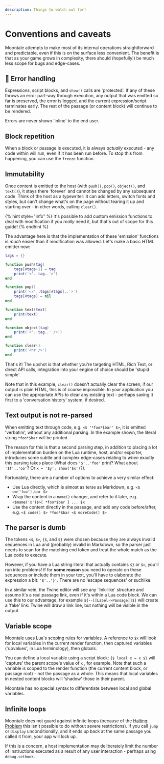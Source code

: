 ```yaml
---
description: Things to watch out for!
---
```


# Conventions and caveats

Moontale attempts to make most of its internal operations straightforward and predictable, even if this is on the surface less convenient. The benefit is that as your game grows in complexity, there should \(hopefully!\) be much less scope for bugs and edge-cases.

## 🚧 Error handling

Expressions, script blocks, and `show()` calls are 'protected'. If any of these throws an error part-way through execution, any output that was emitted so far is preserved, the error is logged, and the current expression/script terminates early. The rest of the passage \(or content block\) will continue to be rendered.

Errors are never shown 'inline' to the end user.

## Block repetition

When a block or passage is executed, it is always _actually_ executed - any code within will run, even if it has been run before. To stop this from happening, you can use the `freeze` function.

## Immutability

Once content is emitted to the host \(with `push()`, `pop()`, `object()`, and `text()`\), it stays there 'forever' and cannot be changed by any subsequent code. Think of the host as a typewriter: it can add letters, switch fonts and styles, but can't change what's on the page without tearing it up and starting over - in other words, calling `clear()`.

{% hint style="info" %}
It's possible to add custom emission functions to deal with modification if you _really_ need it, but that's out of scope for this guide!
{% endhint %}

The advantage here is that the implementation of these 'emission' functions is _much_ easier than if modification was allowed. Let's make a basic HTML emitter now:

```lua
tags = {}

function push(tag)
    tags[#tags+1] = tag
    print('<'..tag..'>')
end

function pop()
    print('</'..tags[#tags]..'>')
    tags[#tags] = nil
end

function text(text)
    print(text)
end

function object(tag)
    print('<'..tag..' />')
end

function clear()
    print('<hr />')
end
```

That's it! The upshot is that whether you're targeting HTML, Rich Text, or direct API calls, integration into your engine of choice should be 'stupid simple'.

Note that in this example, `clear()` doesn't actually clear the screen; if our output is plain HTML, this is of course impossible. In your application you can use the appropriate APIs to clear any existing text - perhaps saving it first to a 'conversation history' system, if desired.

## Text output is not re-parsed

When emitting text through code, e.g. `<$ '*foo*$bar' $>`, it is emitted 'verbatim', without any additional parsing. In the example shown, the literal string `*foo*$bar` will be printed.

The reason for this is that a second parsing step, in addition to placing a lot of implementation burden on the Lua runtime, host, and/or exporter, introduces some subtle and complex edge-cases relating to _when_ exactly this parsing takes place \(What does `'$'..'foo'` print? What about `'$f'..'oo'`? Or `x = '$y'; show('$x')`?\).

Fortunately, there are a number of options to achieve a very similar effect:

* Use Lua directly, which is almost as terse as Markdown, e.g. `<$ em('foo'),bar $>`
* Wrap the content in a `name()` changer, and refer to it later, e.g. `<$name('x')$>[ *foo*$bar ] ... $x`
* Use the content directly in the passage, and add any code before/after, e.g. `<$ code() $> *foo*$bar <$ moreCode() $>`

## The parser is dumb

The tokens `<$`, `$>`, `{$`, and `$}` were chosen because they are always invalid sequences in Lua and \(probably\) invalid in Markdown, so the parser just needs to scan for the matching end token and treat the whole match as the Lua code to execute.

However, if you have a Lua string literal that actually contains `$}` or `$>`, you'll run into problems! If for **some reason** you need to operate on these sequences or include them in your text, you'll have to elaborate the expression a bit: `'$'..'}'`. There are no 'escape sequences' or suchlike.

In a similar vein, the Twine editor will see any 'link-like' structure and assume it's a real passage link, even if it's within a Lua code block. We can use this to our advantage, for example `${--[[Label->Passage]]$}` will create a 'fake' link: Twine will draw a link line, but nothing will be visible in the output.

## Variable scope

Moontale uses Lua's scoping rules for variables. A reference to `$x` will look for local variables in the current render function, then captured variables \('upvalues', in Lua terminology\), then globals.

You can define a local variable using a script block: `{$ local x = x $}` will 'capture' the parent scope's value of `x` , for example. Note that such a variable is scoped to the render function \(the current content block, or passage root\) - not the passage as a whole. This means that local variables in nested content blocks will 'shadow' those in their parent.

Moontale has no special syntax to differentiate between local and global variables.

## Infinite loops

Moontale does not guard against infinite loops \(because of the [Halting Problem](https://en.wikipedia.org/wiki/Halting_problem) this isn't possible to do without severe restrictions\). If you call `jump` or `display` unconditionally, and it ends up back at the same passage you called it from, your app will lock up.

If this is a concern, a host implementation may deliberately limit the number of instructions executed as a result of any user interaction - perhaps using `debug.sethook`.



